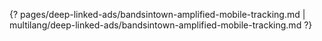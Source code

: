 {? pages/deep-linked-ads/bandsintown-amplified-mobile-tracking.md | multilang/deep-linked-ads/bandsintown-amplified-mobile-tracking.md ?}
